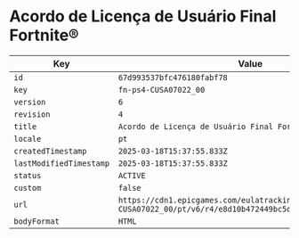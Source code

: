 # Acordo de Licença de Usuário Final Fortnite®

| Key | Value |
| --- | ----- |
| `id` | `67d993537bfc476180fabf78` |
| `key` | `fn-ps4-CUSA07022_00` |
| `version` | `6` |
| `revision` | `4` |
| `title` | `Acordo de Licença de Usuário Final Fortnite®` |
| `locale` | `pt` |
| `createdTimestamp` | `2025-03-18T15:37:55.833Z` |
| `lastModifiedTimestamp` | `2025-03-18T15:37:55.833Z` |
| `status` | `ACTIVE` |
| `custom` | `false` |
| `url` | `https://cdn1.epicgames.com/eulatracking-download/fn-ps4-CUSA07022_00/pt/v6/r4/e8d10b472449bc5dcccb14a620abf0f7.pdf` |
| `bodyFormat` | `HTML` |

